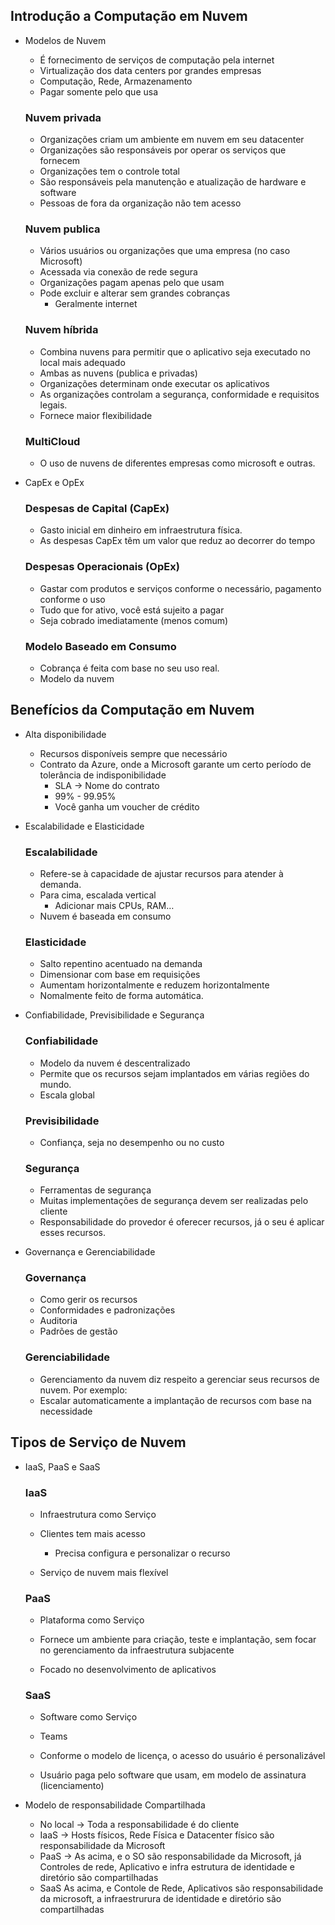 ## Introdução a Computação em Nuvem

- Modelos de Nuvem
    - É fornecimento de serviços de computação pela internet
    - Virtualização dos data centers por grandes empresas
    - Computação, Rede, Armazenamento
    - Pagar somente pelo que usa
    
    ### Nuvem privada
    
    - Organizações criam um ambiente em nuvem em seu datacenter
    - Organizações são responsáveis por operar os serviços que fornecem
    - Organizações tem o controle total
    - São responsáveis pela manutenção e atualização de hardware e software
    - Pessoas de fora da organização não tem acesso
        
    
    ### Nuvem publica
    
    - Vários usuários ou organizações que uma empresa (no caso Microsoft)
    - Acessada via conexão de rede segura
    - Organizações pagam apenas pelo que usam
    - Pode excluir e alterar sem grandes cobranças
        - Geralmente internet
        
    
    ### Nuvem híbrida
    
    - Combina nuvens para permitir que o aplicativo seja executado no local mais adequado
    - Ambas as nuvens (publica e privadas)
    - Organizações determinam onde executar os aplicativos
    - As organizações controlam a segurança, conformidade e requisitos legais.
    - Fornece maior flexibilidade
        
    
    ### MultiCloud
    
    - O uso de nuvens de diferentes empresas como microsoft e outras.
- CapEx e OpEx
    
    ### Despesas de Capital (CapEx)
    
    - Gasto inicial em dinheiro em infraestrutura física.
    - As despesas CapEx têm um valor que reduz ao decorrer do tempo
    
    ### Despesas Operacionais (OpEx)
    
    - Gastar com produtos e serviços conforme o necessário, pagamento conforme o uso
    - Tudo que for ativo, você está sujeito a pagar
    - Seja cobrado imediatamente (menos comum)
    
    ### Modelo Baseado em Consumo
    
    - Cobrança é feita com base no seu uso real.
    - Modelo da nuvem
 
      
## Benefícios da Computação em Nuvem

- Alta disponibilidade
    - Recursos disponíveis sempre que necessário
    - Contrato da Azure, onde a Microsoft garante um certo período de tolerância de indisponibilidade
        - SLA → Nome do contrato
        - 99% - 99.95%
        - Você ganha um voucher de crédito
- Escalabilidade e Elasticidade
    
    ### Escalabilidade
    
    - Refere-se à capacidade  de ajustar recursos para atender à demanda.
    - Para cima, escalada vertical
        - Adicionar mais CPUs, RAM…
    - Nuvem é baseada em consumo
    
    ### Elasticidade
    
    - Salto repentino acentuado na demanda
    - Dimensionar com base em requisições
    - Aumentam horizontalmente e reduzem horizontalmente
    - Nomalmente feito de forma automática.
- Confiabilidade, Previsibilidade e Segurança
    
    ### Confiabilidade
    
    - Modelo da nuvem é descentralizado
    - Permite que os recursos sejam implantados em várias regiões do mundo.
    - Escala global
    
    ### Previsibilidade
    
    - Confiança, seja no desempenho ou no custo
    
    ### Segurança
    
    - Ferramentas de segurança
    - Muitas implementações de segurança devem ser realizadas pelo cliente
    - Responsabilidade do provedor é oferecer recursos, já o seu é aplicar esses recursos.
- Governança e Gerenciabilidade
    
    ### Governança
    
    - Como gerir os recursos
    - Conformidades e padronizações
    - Auditoria
    - Padrões de gestão
      
  ### Gerenciabilidade
    
    - Gerenciamento da nuvem diz respeito a gerenciar seus recursos de nuvem. Por exemplo:
    - Escalar automaticamente a implantação de recursos com base na necessidade

## Tipos de Serviço de Nuvem

- IaaS, PaaS e SaaS
    
    ### IaaS
    
    - Infraestrutura como Serviço
        
    - Clientes tem mais acesso
        - Precisa configura e personalizar o recurso
    - Serviço de nuvem mais flexível
    
    ### PaaS
    
    - Plataforma como Serviço
        
    - Fornece um ambiente para criação, teste e implantação, sem focar no gerenciamento da infraestrutura subjacente
    - Focado no desenvolvimento de aplicativos
    
    ### SaaS
    
    - Software como Serviço
        
    - Teams
    - Conforme o modelo de licença, o acesso do usuário é personalizável
    - Usuário paga pelo software que usam, em modelo de assinatura (licenciamento)
- Modelo de responsabilidade Compartilhada
    
    - No local → Toda a responsabilidade é do cliente
    - IaaS → Hosts físicos, Rede Física e Datacenter físico são responsabilidade da Microsoft
    - PaaS → As acima, e o SO são responsabilidade da Microsoft, já Controles de rede, Aplicativo e infra estrutura de identidade e diretório são compartilhadas
    - SaaS As acima, e Contole de Rede, Aplicativos são responsabilidade da microsoft, a infraestrurura de identidade e diretório são compartilhadas

